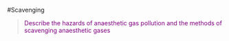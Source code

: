 #Scavenging
> <p style="color:purple";>Describe the hazards of anaesthetic gas pollution and the methods of scavenging anaesthetic gases </p>

